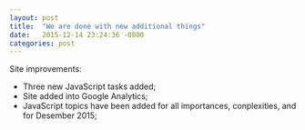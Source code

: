```yaml
---
layout: post
title:  "We are done with new additional things"
date:   2015-12-14 23:24:36 -0800
categories: post
---
```

Site improvements:


- Three new JavaScript tasks added;
- Site added into Google Analytics;
- JavaScript topics have been added for all importances, conplexities, and for Desember 2015;


